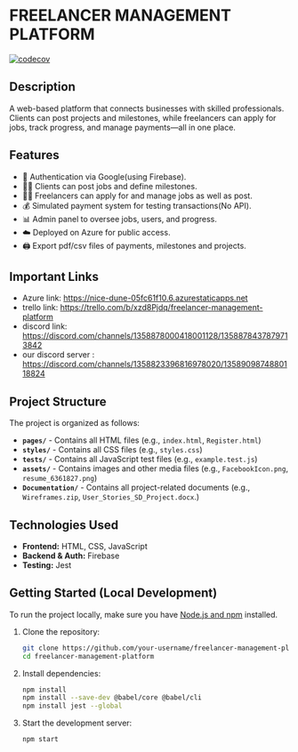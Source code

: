 # FREELANCER MANAGEMENT PLATFORM

[![codecov](https://codecov.io/gh/FREELYNK2/FreeLancer-Management/graph/badge.svg?token=AH4D3RWMYF)](https://codecov.io/gh/FREELYNK2/FreeLancer-Management)

## Description
A web-based platform that connects businesses with skilled professionals. Clients can post projects and milestones, while freelancers can apply for jobs, track progress, and manage payments—all in one place.

## Features
- 🔐 Authentication via Google(using Firebase).
- 🧑‍💼 Clients can post jobs and define milestones.
- 👨‍💻 Freelancers can apply for and manage jobs as well as post.
- 💰 Simulated payment system for testing transactions(No API).
- 📊 Admin panel to oversee jobs, users, and progress.
- ☁️ Deployed on Azure for public access.
- 🖨️ Export pdf/csv files of payments, milestones and projects.

## Important Links
- Azure link: https://nice-dune-05fc61f10.6.azurestaticapps.net
- trello link: https://trello.com/b/xzd8Pjdq/freelancer-management-platform
- discord link: https://discord.com/channels/1358878000418001128/1358878437879713842
- our discord server : https://discord.com/channels/1358823396816978020/1358909874880118824

## Project Structure
The project is organized as follows:

- **`pages/`** - Contains all HTML files (e.g., `index.html`, `Register.html`)
- **`styles/`** - Contains all CSS files (e.g., `styles.css`)
- **`tests/`** - Contains all JavaScript test files (e.g., `example.test.js`)
- **`assets/`** - Contains images and other media files (e.g., `FacebookIcon.png`, `resume_6361827.png`)
- **`Documentation/`** - Contains all project-related documents (e.g., `Wireframes.zip`, `User_Stories_SD_Project.docx`.)

## Technologies Used

- **Frontend:** HTML, CSS, JavaScript
- **Backend & Auth:** Firebase
- **Testing:** Jest

## Getting Started (Local Development)

To run the project locally, make sure you have [Node.js and npm](https://nodejs.org/) installed.

1. Clone the repository:
   ```bash
   git clone https://github.com/your-username/freelancer-management-platform.git
   cd freelancer-management-platform
2. Install dependencies:
    ```bash
    npm install
    npm install --save-dev @babel/core @babel/cli
    npm install jest --global

3. Start the development server:
    ```bash
    npm start
